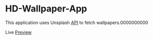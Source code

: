 # HD-Wallpaper-App

This application uses Unsplash [API](https://unsplash.com/developers) to fetch wallpapers.0000000000

Live [Preview](https://hd-wallpapers4k.netlify.app/)
